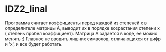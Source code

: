 # IDZ2_linal
Программа считает коэффициенты перед каждой из степеней x в определителе матрицы А, выводит их в порядке возрастания степени х ( степень пробел коэффициент). Матрица А задается в коде, ее можно менять :)
Главное не вводить лишних символов, отличающихся от цифр и 'x', и все будет работать.
